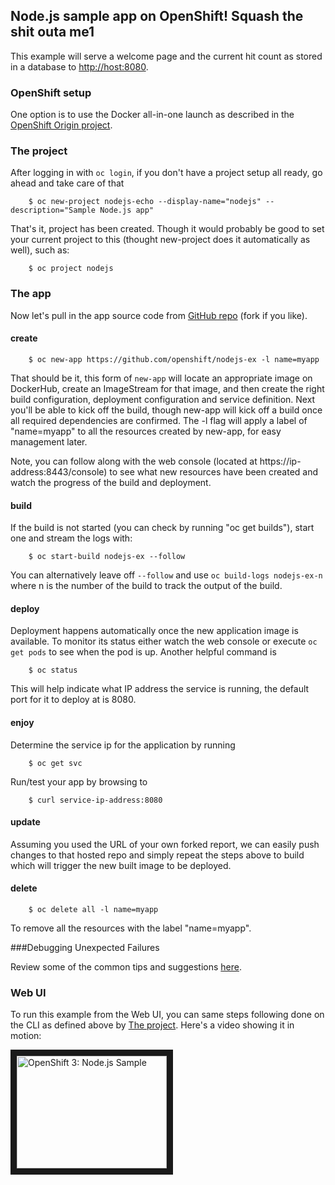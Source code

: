 Node.js sample app on OpenShift! Squash the shit outa me1
-----------------

This example will serve a welcome page and the current hit count as stored in a database to [http://host:8080](http://host:8080).

### OpenShift setup ###

One option is to use the Docker all-in-one launch as described in the [OpenShift Origin project](https://github.com/openshift/origin).

### The project ###

After logging in with `oc login`, if you don't have a project setup all ready, go ahead and take care of that

        $ oc new-project nodejs-echo --display-name="nodejs" --description="Sample Node.js app"

That's it, project has been created.  Though it would probably be good to set your current project to this (thought new-project does it automatically as well), such as:

        $ oc project nodejs

### The app ###

Now let's pull in the app source code from [GitHub repo](https://github.com/openshift/nodejs-ex) (fork if you like).

#### create ####

        $ oc new-app https://github.com/openshift/nodejs-ex -l name=myapp

That should be it, this form of `new-app` will locate an appropriate image on DockerHub, create an ImageStream for that image, and then create the right build configuration, deployment configuration and service definition.  Next you'll be able to kick off the build, though new-app will kick off a build once all required dependencies are confirmed.  The -l flag will apply a label of "name=myapp" to all the resources created by new-app, for easy management later.

Note, you can follow along with the web console (located at https://ip-address:8443/console) to see what new resources have been created and watch the progress of the build and deployment.

#### build ####

If the build is not started (you can check by running "oc get builds"), start one and stream the logs with:

        $ oc start-build nodejs-ex --follow

You can alternatively leave off `--follow` and use `oc build-logs nodejs-ex-n` where n is the number of the build to track the output of the build.

#### deploy ####

Deployment happens automatically once the new application image is available.  To monitor its status either watch the web console or execute `oc get pods` to see when the pod is up.  Another helpful command is

        $ oc status

This will help indicate what IP address the service is running, the default port for it to deploy at is 8080.  

#### enjoy ####

Determine the service ip for the application by running

		$ oc get svc

Run/test your app by browsing to

        $ curl service-ip-address:8080

#### update ####

Assuming you used the URL of your own forked report, we can easily push changes to that hosted repo and simply repeat the steps above to build which will trigger the new built image to be deployed.

#### delete ####

		$ oc delete all -l name=myapp

To remove all the resources with the label "name=myapp".

###Debugging Unexpected Failures

Review some of the common tips and suggestions [here](https://github.com/openshift/origin/blob/master/docs/debugging-openshift.md).


### Web UI ###

To run this example from the Web UI, you can same steps following done on the CLI as defined above by [The project](#the-project). Here's a video showing it in motion:

<a href="http://www.youtube.com/watch?feature=player_embedded&v=uocucZqg_0I&t=225" target="_blank">
<img src="http://img.youtube.com/vi/uocucZqg_0I/0.jpg"
alt="OpenShift 3: Node.js Sample" width="240" height="180" border="10" /></a>
